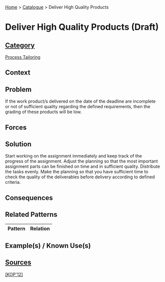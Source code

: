 [Home](../README.md) > [Catalogue](../Patterns_catalogue.md) > Deliver High Quality Products

# Deliver High Quality Products (Draft)

## [Category](categories/categories.md)

[Process Tailoring](categories/Process_Tailoring.md)

## Context

## Problem

If the work product/s delivered on the date of the deadline are incomplete or not of sufficient quality regarding the defined requirements, then the grading of these products will be low.

## Forces

## Solution

Start working on the assignment immediately and keep track of the progress of the assignment. Adjust the planning so that the most important assignment parts can be finished on time and in sufficient quality. Distribute the tasks evenly. Make the planning so that you have sufficient time to check the quality of the deliverables before delivery according to defined criteria.

## Consequences

## Related Patterns

|Pattern|Relation|
|--|--|
 
## Example(s) / Known Use(s)

## [Sources](../References.md)

[[KOP'12]](publications/kop12/kop12.md)
